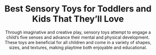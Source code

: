 ---
layout: post
title: Best Sensory Toys for Toddlers and Kids That They’ll Love
subtitle: Through imaginative and creative play, sensory toys attempt to engage a child’s five senses and advance their mental and physical development. These toys are beneficial for all children and come in a variety of shapes, sizes, and textures, making playtime both enjoyable and educational.
header-img: "img/post/2023/09/copied/medium_sensory_toys_2bc2e59591.jpg"
header-style: text
permalink: "/sensory-toys/"
catalog: true
tags:
  - Recipients 
  - Men
---    